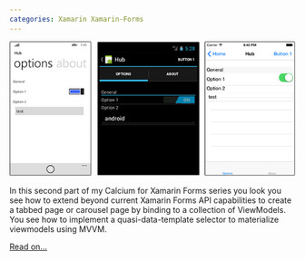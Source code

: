 ```yaml
---
categories: Xamarin Xamarin-Forms
---
```


![Screen shot of three devices](/assets/images/UsingMvvmToCreateTabbedInterfacesWithCalciumForXamarinForms.png)

In this second part of my Calcium for Xamarin Forms series you look you see how to extend beyond current Xamarin Forms API capabilities 
to create a tabbed page or carousel page by binding to a collection of ViewModels. 
You see how to implement a quasi-data-template selector to materialize viewmodels using MVVM.

[Read on...](http://www.codeproject.com/Articles/818496/Using-MVVM-to-create-Tabbed-Interfaces-with-Calciu)